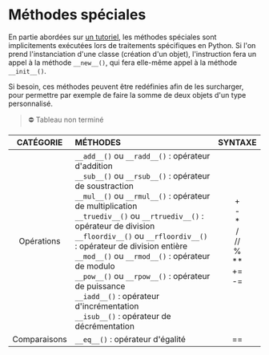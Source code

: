 # Méthodes spéciales

En partie abordées sur [un tutoriel](https://www.youtube.com/watch?v=XxUasK8f-s0), les méthodes spéciales sont implicitements exécutées lors de traitements spécifiques en Python. Si l'on prend l'instanciation d'une classe (création d'un objet), l'instruction fera un appel à la méthode `__new__()`, qui fera elle-même appel à la méthode `__init__()`.

Si besoin, ces méthodes peuvent être redéfinies afin de les surcharger, pour permettre par exemple de faire la somme de deux objets d'un type personnalisé.

> ⛔ Tableau non terminé

|CATÉGORIE|MÉTHODES|SYNTAXE
|:--:|:--|:--:|
|Opérations|`__add__()` ou `__radd__()` : opérateur d'addition<br>`__sub__()` ou `__rsub__()` : opérateur de soustraction<br>`__mul__()` ou `__rmul__()` : opérateur de multiplication<br>`__truediv__()` ou `__rtruediv__()` : opérateur de division<br>`__floordiv__()` ou `__rfloordiv__()` : opérateur de division entière<br>`__mod__()` ou `__rmod__()` : opérateur de modulo<br>`__pow__()` ou `__rpow__()` : opérateur de puissance<br>`__iadd__()` : opérateur d'incrémentation<br>`__isub__()` : opérateur de décrémentation|+<br>-<br>\*<br>/<br>//<br>%<br>\*\*<br>+=<br>-=|
|Comparaisons|`__eq__()` : opérateur d'égalité|==|

